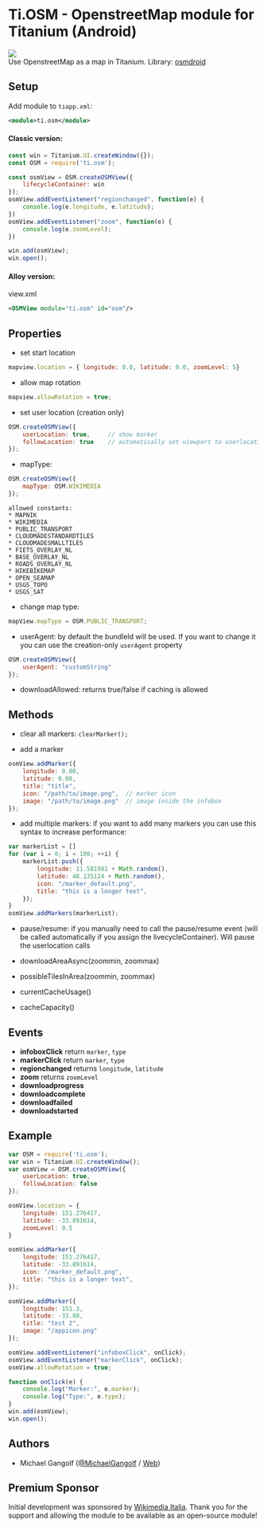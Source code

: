 # Ti.OSM - OpenstreetMap module for Titanium (Android)

<img src="screenshot.jpg"/><br/>
Use OpenstreetMap as a map in Titanium. Library: <a href="https://github.com/osmdroid/osmdroid">osmdroid</a>

## Setup

Add module to `tiapp.xml`:

```xml
<module>ti.osm</module>
```

#### Classic version:
```javascript
const win = Titanium.UI.createWindow({});
const OSM = require('ti.osm');

const osmView = OSM.createOSMView({
	lifecycleContainer: win
});
osmView.addEventListener("regionchanged", function(e) {
	console.log(e.longitude, e.latitude);
})
osmView.addEventListener("zoom", function(e) {
	console.log(e.zoomLevel);
})

win.add(osmView);
win.open();
```

#### Alloy version:

view.xml
```xml
<OSMView module="ti.osm" id="osm"/>
```

## Properties

* set start location
```javascript
mapview.location = { longitude: 0.0, latitude: 0.0, zoomLevel: 5}
```

* allow map rotation
```javascript
mapview.allowRotation = true;
```

* set user location (creation only)
```javascript
OSM.createOSMView({
    userLocation: true,     // show marker
    followLocation: true    // automatically set viewport to userlocation
});
```

* mapType:
```javascript
OSM.createOSMView({
    mapType: OSM.WIKIMEDIA
});
```
    allowed constants:
    * MAPNIK
    * WIKIMEDIA
    * PUBLIC_TRANSPORT
    * CLOUDMADESTANDARDTILES
    * CLOUDMADESMALLTILES
    * FIETS_OVERLAY_NL
    * BASE_OVERLAY_NL
    * ROADS_OVERLAY_NL
    * HIKEBIKEMAP
    * OPEN_SEAMAP
    * USGS_TOPO
    * USGS_SAT


* change map type:
```javascript
mapView.mapType = OSM.PUBLIC_TRANSPORT;
```

* userAgent: by default the bundleId will be used. If you want to change it you can use the creation-only `userAgent` property
```javascript
OSM.createOSMView({
    userAgent: "customString"
});
```

* downloadAllowed: returns true/false if caching is allowed

## Methods

* clear all markers:
`clearMarker();`

* add a marker
```javascript
osmView.addMarker({
    longitude: 0.00,
    latitude: 0.00,
    title: "title",
    icon: "/path/to/image.png",  // marker icon
    image: "/path/to/image.png"  // image inside the infobox
});
```

* add multiple markers: if you want to add many markers you can use this syntax to increase performance:
```javascript
var markerList = []
for (var i = 0; i < 100; ++i) {
	markerList.push({
		longitude: 11.581981 + Math.random(),
		latitude: 48.135124 + Math.random(),
		icon: "/marker_default.png",
		title: "this is a longer text",
	});
}
osmView.addMarkers(markerList);
```

* pause/resume: if you manually need to call the pause/resume event (will be called automatically if you assign the livecycleContainer). Will pause the userlocation calls

* downloadAreaAsync(zoommin, zoommax)

* possibleTilesInArea(zoommin, zoommax)

* currentCacheUsage()

* cacheCapacity()


## Events

* **infoboxClick** return `marker`, `type`
* **markerClick** return `marker`, `type`
* **regionchanged** returns `longitude`, `latitude`
* **zoom** returns `zoomLevel`
* **downloadprogress**
* **downloadcomplete**
* **downloadfailed**
* **downloadstarted**

## Example
```javascript
var OSM = require('ti.osm');
var win = Titanium.UI.createWindow();
var osmView = OSM.createOSMView({
    userLocation: true,
	followLocation: false
});

osmView.location = {
	longitude: 151.276417,
	latitude: -33.891614,
	zoomLevel: 9.5
}

osmView.addMarker({
	longitude: 151.276417,
	latitude: -33.891614,
	icon: "/marker_default.png",
	title: "this is a longer text",
});

osmView.addMarker({
	longitude: 151.3,
	latitude: -33.88,
	title: "test 2",
	image: "/appicon.png"
});

osmView.addEventListener("infoboxClick", onClick);
osmView.addEventListener("markerClick", onClick);
osmView.allowRotation = true;

function onClick(e) {
	console.log("Marker:", e.marker);
	console.log("Type:", e.type);
}
win.add(osmView);
win.open();
```


## Authors

* Michael Gangolf (<a href="https://github.com/m1ga">@MichaelGangolf</a> / <a href="https://www.migaweb.de">Web</a>)

## Premium Sponsor
Initial development was sponsored by <a href="https://www.wikimedia.it/">Wikimedia Italia</a>. Thank you for the support and allowing the module to be available as an open-source module!
